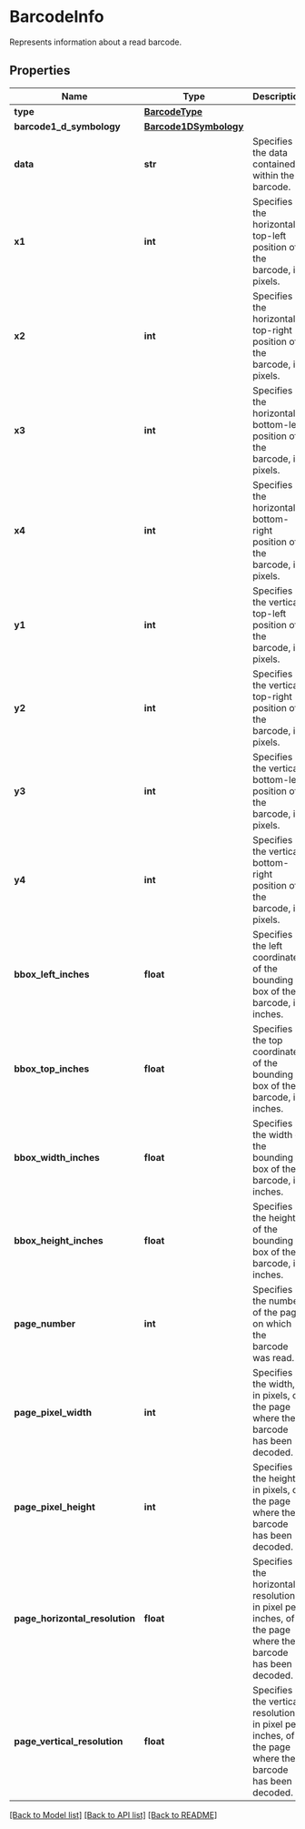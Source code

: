 # BarcodeInfo

Represents information about a read barcode.
## Properties
Name | Type | Description | Notes
------------ | ------------- | ------------- | -------------
**type** | [**BarcodeType**](BarcodeType.md) |  | [optional] 
**barcode1_d_symbology** | [**Barcode1DSymbology**](Barcode1DSymbology.md) |  | [optional] 
**data** | **str** | Specifies the data contained within the barcode. | [optional] [readonly] 
**x1** | **int** | Specifies the horizontal top-left position of the barcode, in pixels. | [optional] [readonly] 
**x2** | **int** | Specifies the horizontal top-right position of the barcode, in pixels. | [optional] [readonly] 
**x3** | **int** | Specifies the horizontal bottom-left position of the barcode, in pixels. | [optional] [readonly] 
**x4** | **int** | Specifies the horizontal bottom-right position of the barcode, in pixels. | [optional] [readonly] 
**y1** | **int** | Specifies the vertical top-left position of the barcode, in pixels. | [optional] [readonly] 
**y2** | **int** | Specifies the vertical top-right position of the barcode, in pixels. | [optional] [readonly] 
**y3** | **int** | Specifies the vertical bottom-left position of the barcode, in pixels. | [optional] [readonly] 
**y4** | **int** | Specifies the vertical bottom-right position of the barcode, in pixels. | [optional] [readonly] 
**bbox_left_inches** | **float** | Specifies the left coordinates of the bounding box of the barcode, in inches. | [optional] [readonly] 
**bbox_top_inches** | **float** | Specifies the top coordinates of the bounding box of the barcode, in inches. | [optional] [readonly] 
**bbox_width_inches** | **float** | Specifies the width of the bounding box of the barcode, in inches. | [optional] [readonly] 
**bbox_height_inches** | **float** | Specifies the height of the bounding box of the barcode, in inches. | [optional] [readonly] 
**page_number** | **int** | Specifies the number of the page on which the barcode was read. | [optional] [readonly] 
**page_pixel_width** | **int** | Specifies the width, in pixels, of the page where the barcode has been decoded. | [optional] [readonly] 
**page_pixel_height** | **int** | Specifies the height, in pixels, of the page where the barcode has been decoded. | [optional] [readonly] 
**page_horizontal_resolution** | **float** | Specifies the horizontal resolution, in pixel per inches, of the page where the barcode has been decoded. | [optional] [readonly] 
**page_vertical_resolution** | **float** | Specifies the vertical resolution, in pixel per inches, of the page where the barcode has been decoded. | [optional] [readonly] 

[[Back to Model list]](../README.md#documentation-for-models) [[Back to API list]](../README.md#documentation-for-api-endpoints) [[Back to README]](../README.md)


